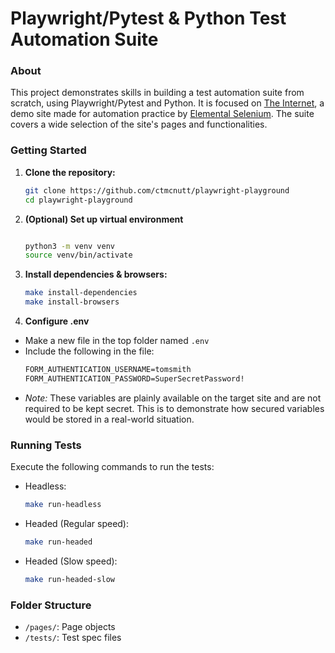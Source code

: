 # Playwright/Pytest & Python Test Automation Suite

### About

This project demonstrates skills in building a test automation suite from scratch, using Playwright/Pytest and Python. It is focused on [The Internet](https://the-internet.herokuapp.com/), a demo site made for automation practice by [Elemental Selenium](https://elementalselenium.com/). The suite covers a wide selection of the site's pages and functionalities.

### Getting Started

1. **Clone the repository:**

   ```bash
   git clone https://github.com/ctmcnutt/playwright-playground
   cd playwright-playground
   ```

2. **(Optional) Set up virtual environment**

    ```bash

    python3 -m venv venv
    source venv/bin/activate
    ```

3. **Install dependencies & browsers:**

   ```bash
   make install-dependencies
   make install-browsers
   ```

4. **Configure .env**

- Make a new file in the top folder named `.env`
- Include the following in the file:
  ```txt
  FORM_AUTHENTICATION_USERNAME=tomsmith
  FORM_AUTHENTICATION_PASSWORD=SuperSecretPassword!
  ```
- _Note:_ These variables are plainly available on the target site and are not required to be kept secret. This is to demonstrate how secured variables would be stored in a real-world situation.

### Running Tests

Execute the following commands to run the tests:

- Headless:
  ```bash
  make run-headless
  ```

- Headed (Regular speed):
  ```bash
  make run-headed
  ```

- Headed (Slow speed):
  ```bash
  make run-headed-slow
  ```

### Folder Structure

- `/pages/`: Page objects
- `/tests/`: Test spec files
